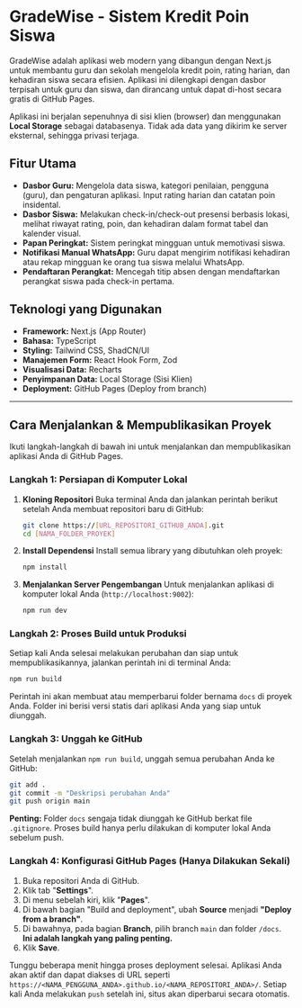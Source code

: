 
# GradeWise - Sistem Kredit Poin Siswa

GradeWise adalah aplikasi web modern yang dibangun dengan Next.js untuk membantu guru dan sekolah mengelola kredit poin, rating harian, dan kehadiran siswa secara efisien. Aplikasi ini dilengkapi dengan dasbor terpisah untuk guru dan siswa, dan dirancang untuk dapat di-host secara gratis di GitHub Pages.

Aplikasi ini berjalan sepenuhnya di sisi klien (browser) dan menggunakan **Local Storage** sebagai databasenya. Tidak ada data yang dikirim ke server eksternal, sehingga privasi terjaga.

## Fitur Utama

- **Dasbor Guru:** Mengelola data siswa, kategori penilaian, pengguna (guru), dan pengaturan aplikasi. Input rating harian dan catatan poin insidental.
- **Dasbor Siswa:** Melakukan check-in/check-out presensi berbasis lokasi, melihat riwayat rating, poin, dan kehadiran dalam format tabel dan kalender visual.
- **Papan Peringkat:** Sistem peringkat mingguan untuk memotivasi siswa.
- **Notifikasi Manual WhatsApp:** Guru dapat mengirim notifikasi kehadiran atau rekap mingguan ke orang tua siswa melalui WhatsApp.
- **Pendaftaran Perangkat:** Mencegah titip absen dengan mendaftarkan perangkat siswa pada check-in pertama.

## Teknologi yang Digunakan

- **Framework:** Next.js (App Router)
- **Bahasa:** TypeScript
- **Styling:** Tailwind CSS, ShadCN/UI
- **Manajemen Form:** React Hook Form, Zod
- **Visualisasi Data:** Recharts
- **Penyimpanan Data:** Local Storage (Sisi Klien)
- **Deployment:** GitHub Pages (Deploy from branch)

---

## Cara Menjalankan & Mempublikasikan Proyek

Ikuti langkah-langkah di bawah ini untuk menjalankan dan mempublikasikan aplikasi Anda di GitHub Pages.

### Langkah 1: Persiapan di Komputer Lokal

1.  **Kloning Repositori**
    Buka terminal Anda dan jalankan perintah berikut setelah Anda membuat repositori baru di GitHub:
    ```bash
    git clone https://[URL_REPOSITORI_GITHUB_ANDA].git
    cd [NAMA_FOLDER_PROYEK]
    ```

2.  **Install Dependensi**
    Install semua library yang dibutuhkan oleh proyek:
    ```bash
    npm install
    ```

3.  **Menjalankan Server Pengembangan**
    Untuk menjalankan aplikasi di komputer lokal Anda (`http://localhost:9002`):
    ```bash
    npm run dev
    ```

### Langkah 2: Proses Build untuk Produksi

Setiap kali Anda selesai melakukan perubahan dan siap untuk mempublikasikannya, jalankan perintah ini di terminal Anda:

```bash
npm run build
```
Perintah ini akan membuat atau memperbarui folder bernama `docs` di proyek Anda. Folder ini berisi versi statis dari aplikasi Anda yang siap untuk diunggah.

### Langkah 3: Unggah ke GitHub

Setelah menjalankan `npm run build`, unggah semua perubahan Anda ke GitHub:

```bash
git add .
git commit -m "Deskripsi perubahan Anda"
git push origin main
```
**Penting:** Folder `docs` sengaja tidak diunggah ke GitHub berkat file `.gitignore`. Proses build hanya perlu dilakukan di komputer lokal Anda sebelum push.

### Langkah 4: Konfigurasi GitHub Pages (Hanya Dilakukan Sekali)

1.  Buka repositori Anda di GitHub.
2.  Klik tab "**Settings**".
3.  Di menu sebelah kiri, klik "**Pages**".
4.  Di bawah bagian "Build and deployment", ubah **Source** menjadi **"Deploy from a branch"**.
5.  Di bawahnya, pada bagian **Branch**, pilih branch `main` dan folder `/docs`. **Ini adalah langkah yang paling penting.**
6.  Klik **Save**.

Tunggu beberapa menit hingga proses deployment selesai. Aplikasi Anda akan aktif dan dapat diakses di URL seperti `https://<NAMA_PENGGUNA_ANDA>.github.io/<NAMA_REPOSITORI_ANDA>/`. Setiap kali Anda melakukan `push` setelah ini, situs akan diperbarui secara otomatis.

